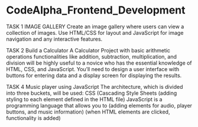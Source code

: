 # CodeAlpha_Frontend_Development
TASK 1
IMAGE GALLERY
Create an image gallery where users can view a collection of images. Use HTML/CSS for layout and JavaScript for image navigation and any interactive features.

TASK 2
Build a Calculator
A Calculator Project with basic arithmetic operations functionalities like addition, subtraction, multiplication, and division will be highly useful to a novice who has the essential knowledge of HTML, CSS, and JavaScript. You’ll need to design a user interface with buttons for entering data and a display screen for displaying the results.

TASK 4
Music player using JavaScript
The architecture, which is divided into three buckets, will be used: CSS (Cascading Style Sheets (adding styling to each element defined in the HTML file) JavaScript is a programming language that allows you to (adding elements for audio, player buttons, and music information) (when HTML elements are clicked, functionality is added)
